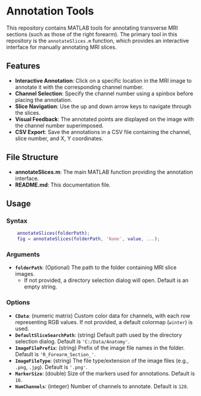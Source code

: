 # Annotation Tools

This repository contains MATLAB tools for annotating transverse MRI sections (such as those of the right forearm). The primary tool in this repository is the `annotateSlices.m` function, which provides an interactive interface for manually annotating MRI slices.

## Features

- **Interactive Annotation**: Click on a specific location in the MRI image to annotate it with the corresponding channel number.
- **Channel Selection**: Specify the channel number using a spinbox before placing the annotation.
- **Slice Navigation**: Use the up and down arrow keys to navigate through the slices.
- **Visual Feedback**: The annotated points are displayed on the image with the channel number superimposed.
- **CSV Export**: Save the annotations in a CSV file containing the channel, slice number, and X, Y coordinates.

## File Structure

- **annotateSlices.m**: The main MATLAB function providing the annotation interface.
- **README.md**: This documentation file.

## Usage
### Syntax ###
```matlab
    annotateSlices(folderPath);
    fig = annotateSlices(folderPath, 'Name', value, ...);
```  
### Arguments ###  
*  **`folderPath`**: (Optional) The path to the folder containing MRI slice images. 
   + If not provided, a directory selection dialog will open. Default is an empty string.  

### Options ###  
* **`CData`**: (numeric matrix) Custom color data for channels, with each row representing RGB values. If not provided, a default colormap (`winter`) is used.
* **`DefaultSliceSearchPath`**: (string) Default path used by the directory selection dialog. Default is `'C:/Data/Anatomy'`.
* **`ImageFilePrefix`**: (string) Prefix of the image file names in the folder. Default is `'R_Forearm_Section_'`.
* **`ImageFileType`**: (string) The file type/extension of the image files (e.g., `.png`, `.jpg`). Default is `'.png'`.
* **`MarkerSize`**: (double) Size of the markers used for annotations. Default is `16`.
* **`NumChannels`**: (integer) Number of channels to annotate. Default is `128`.
